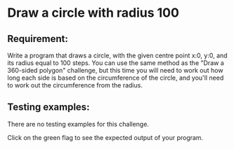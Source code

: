 # Draw a circle with radius 100

## Requirement:

Write a program that draws a circle, with the given centre point x:0, y:0, and its radius equal to 100 steps. You can use the same method as the "Draw a 360-sided polygon" challenge, but this time you will need to work out how long each side is based on the circumference of the circle, and you'll need to work out the circumference from the radius.

## Testing examples:

There are no testing examples for this challenge.

Click on the green flag to see the expected output of your program.
